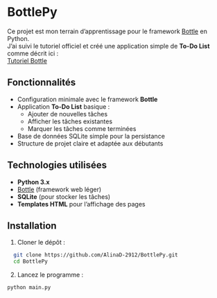 # BottlePy 

Ce projet est mon terrain d’apprentissage pour le framework [Bottle](https://bottlepy.org/) en Python.  
J’ai suivi le tutoriel officiel et créé une application simple de **To-Do List** comme décrit ici :  
 [Tutoriel Bottle](https://bottlepy.org/docs/dev/tutorial_app.html)



##  Fonctionnalités
- Configuration minimale avec le framework **Bottle**
- Application **To-Do List** basique :
  - Ajouter de nouvelles tâches
  - Afficher les tâches existantes
  - Marquer les tâches comme terminées
- Base de données SQLite simple pour la persistance
- Structure de projet claire et adaptée aux débutants



##  Technologies utilisées
- **Python 3.x**
- [Bottle](https://bottlepy.org/docs/dev/) (framework web léger)
- **SQLite** (pour stocker les tâches)
- **Templates HTML** pour l’affichage des pages



##  Installation

1. Cloner le dépôt :
 ``` bash
   git clone https://github.com/AlinaD-2912/BottlePy.git
   cd BottlePy

```

2. Lancez le programme :
 ```bash
python main.py
```
